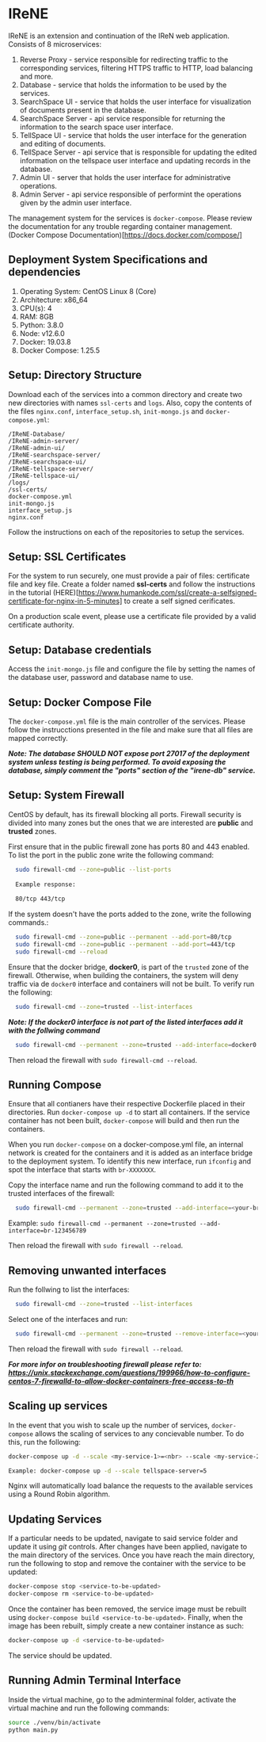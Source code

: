 # IReNE
IReNE is an extension and continuation of the IReN web application. Consists of 8 microservices:

1. Reverse Proxy - service responsible for redirecting traffic to the corresponding services, filtering HTTPS traffic to HTTP, load balancing and more.
2. Database - service that holds the information to be used by the services.
3. SearchSpace UI - service that holds the user interface for visualization of documents present in the database.
4. SearchSpace Server - api service responsible for returning the information to the search space user interface.
5. TellSpace UI - service that holds the user interface for the generation and editing of documents.
6. TellSpace Server - api service that is responsible for updating the edited information on the tellspace user interface and updating records in the database.
7. Admin UI - server that holds the user interface for administrative operations.
8. Admin Server - api service responsible of performint the operations given by the admin user interface. 


The management system for the services is `docker-compose`. Please review the documentation for any trouble regarding container management.
(Docker Compose Documentation)[https://docs.docker.com/compose/]

## Deployment System Specifications and dependencies

1. Operating System: CentOS Linux 8 (Core)
2. Architecture:        x86_64
3. CPU(s):              4
4. RAM:                 8GB
5. Python:              3.8.0
5. Node:                v12.6.0
6. Docker:              19.03.8      
7. Docker Compose:      1.25.5

## Setup: Directory Structure

Download each of the services into a common directory and create two new directories with names `ssl-certs` and `logs`. Also, copy the contents of the files `nginx.conf`, `interface_setup.sh`, `init-mongo.js` and `docker-compose.yml`:

```
/IReNE-Database/
/IReNE-admin-server/
/IReNE-admin-ui/
/IReNE-searchspace-server/
/IReNE-searchspace-ui/
/IReNE-tellspace-server/
/IReNE-tellspace-ui/
/logs/
/ssl-certs/
docker-compose.yml
init-mongo.js
interface_setup.js
nginx.conf
```

Follow the instructions on each of the repositories to setup the services.

## Setup: SSL Certificates

For the system to run securely, one must provide a pair of files: certificate file and key file. Create a folder named **ssl-certs** and follow the instructions in the tutorial (HERE)[https://www.humankode.com/ssl/create-a-selfsigned-certificate-for-nginx-in-5-minutes] to create a self signed cerificates.

On a production scale event, please use a certificate file provided by a valid certificate authority. 

## Setup: Database credentials

Access the `init-mongo.js` file and configure the file by setting the names of the database user, password and database name to use.

## Setup: Docker Compose File

The `docker-compose.yml` file is the main controller of the services. Please follow the instrucctions presented in the file and make sure that all files are mapped correctly.

***Note: The database SHOULD NOT expose port 27017 of the deployment system unless testing is being performed. To avoid exposing the database, simply comment the "ports" section of the "irene-db" service.***

## Setup: System Firewall

CentOS by default, has its firewall blocking all ports. Firewall security is divided into many zones but the ones that we are interested are **public** and **trusted** zones.

First ensure that in the public firewall zone has ports 80 and 443 enabled. To list the port in the public zone write the following command:

```sh 
  sudo firewall-cmd --zone=public --list-ports
  
  Example response:
  
  80/tcp 443/tcp
```

If the system doesn't have the ports added to the zone, write the following commands.:

```sh 
  sudo firewall-cmd --zone=public --permanent --add-port=80/tcp
  sudo firewall-cmd --zone=public --permanent --add-port=443/tcp
  sudo firewall-cmd --reload
```

Ensure that the docker bridge, **docker0**, is part of the `trusted` zone of the firewall. Otherwise, when building the containers, the system will deny traffic via de `docker0` interface and containers will not be built. To verify run the following:

```sh 
  sudo firewall-cmd --zone=trusted --list-interfaces
```

***Note: If the docker0 interface is not part of the listed interfaces add it with the follwing command***

```sh
  sudo firewall-cmd --permanent --zone=trusted --add-interface=docker0
```

Then reload the firewall with `sudo firewall-cmd --reload`.

## Running Compose

Ensure that all contianers have their respective Dockerfile placed in their directories. Run `docker-compose up -d` to start all containers. If the service container has not been built, `docker-compose` will build and then run the containers.

When you run `docker-compose` on a docker-compose.yml file, an internal network is created for the containers and it is added as an interface bridge to the deployment system. To identify this new interface, run `ifconfig` and spot the interface that starts with `br-XXXXXXX`.

Copy the interface name and run the following command to add it to the trusted interfaces of the firewall:

```sh
  sudo firewall-cmd --permanent --zone=trusted --add-interface=<your-br-interface>
```

Example: `sudo firewall-cmd --permanent --zone=trusted --add-interface=br-123456789`

Then reload the firewall with `sudo firewall --reload`.


## Removing unwanted interfaces

Run the follwing to list the interfaces:

```sh 
  sudo firewall-cmd --zone=trusted --list-interfaces
```

Select one of the interfaces and run:

```sh
  sudo firewall-cmd --permanent --zone=trusted --remove-interface=<your-br-interface>
```

Then reload the firewall with `sudo firewall --reload`.

***For more infor on troubleshooting firewall please refer to: https://unix.stackexchange.com/questions/199966/how-to-configure-centos-7-firewalld-to-allow-docker-containers-free-access-to-th***

## Scaling up services

In the event that you wish to scale up the number of services, `docker-compose` allows the scaling of services to any concievable number. To do this, run the following:

```sh
docker-compose up -d --scale <my-service-1>=<nbr> --scale <my-service-2>=<nbr>

Example: docker-compose up -d --scale tellspace-server=5
```

Nginx will automatically load balance the requests to the available services using a Round Robin algorithm.

## Updating Services

If a particular needs to be updated, navigate to said service folder and update it using *git* controls. After changes have been applied, navigate to the main directory of the services. Once you have reach the main directory, run the following to stop and remove the container with the service to be updated:

```sh
docker-compose stop <service-to-be-updated>
docker-compose rm <service-to-be-updated>
```

Once the container has been removed, the service image must be rebuilt using `docker-compose build <service-to-be-updated>`. Finally, when the image has been rebuilt, simply create a new container instance as such:

```sh
docker-compose up -d <service-to-be-updated> 
```

The service should be updated.


## Running Admin Terminal Interface
Inside the virtual machine, go to the adminterminal folder, activate the virtual machine and run the following commands:
```sh
source ./venv/bin/activate
python main.py
```
